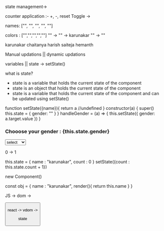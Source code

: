 state management->

counter application :- +, -, reset
Toggle -> 



names: ["", "", "", "", ""]


colors : ["","","","",""]
"" -> "" -> karunakar
"" -> ""

karunakar
chaitanya
harish
saiteja
hemanth
















Manual updations || dynamic updations

variables || state -> setState()

what is state?
- state is a variable that holds the current state of the component
- state is an object that holds the current state of the component
- state is a variable that holds the current state of the component and can be updated using setState()

function setState({name}){
    return a //undefined
}
  constructor(a) {
    super()
    this.state = {
      gender: ""
    }
  }
  handleGender = (a) => {
    this.setState({ gender: a.target.value })
  }

  <h3> Chooose your gender : {this.state.gender}</h3>
        <select onChange={this.handleGender}>
          <option value=""> select</option>
          <option value="male"> male</option>
          <option value="Female"> Female</option>
        </select>





0 -> 1
 
this.state = {
    name : "karunakar",
    count : 0
}
setState({count : this.state.count + 1})















new Component()

const obj = {
    name : "karunakar",
    render(){
        return this.name
    }
}


JS -> dom ->
<p></p>
<button onclick = "handleclick">

<script>
let count = 0;
function handleclick(){
    count = count + 1   
    return count
}
let ele = document.getElementsByTagName("p")[0]
ele.innerText = count

Document
</script>

react -> vdom -> 

state